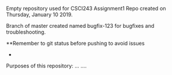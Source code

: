 Empty repository used for CSCI243 Assignment1
Repo created on Thursday, January 10 2019.

Branch of master created named bugfix-123 for bugfixes and troubleshooting.

**Remember to git status before pushing to avoid issues

* 
Purposes of this repository: ... ....
